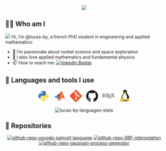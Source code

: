 <p align="center">
    <img src="https://media.giphy.com/media/26xBEamXwaMSUbV72/giphy.gif" width="320"></img>
</p>

## 👨‍🔬 Who am I

<img src="https://media.giphy.com/media/hvRJCLFzcasrR4ia7z/giphy.gif" width="15"/> Hi, I’m @lucas-by, a french PhD student in engineering and applied mathematics:
- 🚀 I’m passionate about rocket science and space exploration
- 👀 I also love applied mathematics and fundamental physics 
- 📫 How to reach me: [![linkedin Badge](https://img.shields.io/badge/-Lucas_Brunel-blue?style=flat&logo=linkedin&logoColor=white)](https://www.linkedin.com/in/lucas-brunel-)

## 🔧 Languages and tools I use

<p align="center">
    <a href="https://www.python.org/"><img src="https://raw.githubusercontent.com/devicons/devicon/1119b9f84c0290e0f0b38982099a2bd027a48bf1/icons/python/python-original.svg" title="Python" alt="Python" width="40" height="40"/></a> &nbsp;
    <a href="https://www.mathworks.com/products/matlab.html"><img src="https://raw.githubusercontent.com/devicons/devicon/1119b9f84c0290e0f0b38982099a2bd027a48bf1/icons/matlab/matlab-original.svg" title="Matlab" alt="Matlab" width="40" height="40"/></a> &nbsp;
    <a href="https://git-scm.com/"><img src="https://raw.githubusercontent.com/devicons/devicon/1119b9f84c0290e0f0b38982099a2bd027a48bf1/icons/git/git-original.svg" title="Git" alt="Git" width="40" height="40"/></a> &nbsp;
    <a href="https://github.com/"><img src="https://raw.githubusercontent.com/devicons/devicon/1119b9f84c0290e0f0b38982099a2bd027a48bf1/icons/github/github-original.svg" title="GitHub" alt="GitHub" width="40" height="40"/></a> &nbsp;
    <a href="https://www.latex-project.org/"><img src="https://raw.githubusercontent.com/devicons/devicon/1119b9f84c0290e0f0b38982099a2bd027a48bf1/icons/latex/latex-original.svg" title="LaTeX" alt="LaTeX" width="40" height="40"/></a> &nbsp;
    <a href="https://fr.wikipedia.org/wiki/Linux"><img src="https://raw.githubusercontent.com/devicons/devicon/1119b9f84c0290e0f0b38982099a2bd027a48bf1/icons/linux/linux-original.svg" title="Linux" alt="Linux" width="40" height="40"/></a>
</p>
<p align="center">
    <img width="282" src="https://github-readme-stats.vercel.app/api/top-langs/?username=lucas-by&layout=compact&theme=dracula&hide_border=true" alt="lucas-by-languages-stats">
</p>

## 📘 Repositories

<p align="center">
    <a href="https://github.com/lucas-by/vscode-samcef-language"><img width="282" src="https://denvercoder1-github-readme-stats.vercel.app/api/pin/?username=lucas-by&repo=vscode-samcef-language&theme=dracula&hide_border=true" alt="github-repo-vscode-samcef-language"></a>
    <a href="https://github.com/lucas-by/RBF-interpolation"><img width="282" src="https://denvercoder1-github-readme-stats.vercel.app/api/pin/?username=lucas-by&repo=RBF-interpolation&theme=dracula&hide_border=true" alt="github-repo-RBF-interpolation"></a>
    <a href="https://github.com/lucas-by/gaussian-process-generator"><img width="282" src="https://denvercoder1-github-readme-stats.vercel.app/api/pin/?username=lucas-by&repo=gaussian-process-generator&theme=dracula&hide_border=true" alt="github-repo-gaussian-process-generator"></a>
</p>
